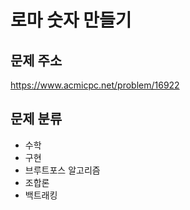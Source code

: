 # 로마 숫자 만들기
## 문제 주소
https://www.acmicpc.net/problem/16922

## 문제 분류
- 수학
- 구현
- 브루트포스 알고리즘
- 조합론
- 백트래킹